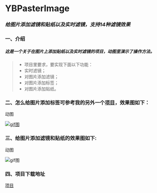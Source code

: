 # YBPasterImage
### ***给图片添加滤镜和贴纸以及实时滤镜，支持14种滤镜效果***


### 一、介绍
##### 这是一个关于在图片上添加贴纸以及实时滤镜的项目，动图里演示了操作方法。

>+ 项目里要求，要实现下面以下功能：
>+ 实时滤镜；
>+ 对图片添加滤镜；
>+ 对图片添加标签；
>+ 对图片添加贴纸。

### 二、怎么给图片添加标签可参考我的另外一个[项目](https://github.com/wangyingbo/YBTagViewLib)，效果图如下：

动图

[![gif图](https://raw.githubusercontent.com/wangyingbo/YBTagViewLib/master/gif.gif)](https://github.com/wangyingbo/YBTagViewLib/archive/master.zip)


### 三、给图片添加滤镜和贴纸的效果图如下:

动图

![gif图](https://raw.githubusercontent.com/wangyingbo/YBPasterImage/master/gif.gif)

### 四、项目下载地址
[项目](https://github.com/menghengmen/---)
